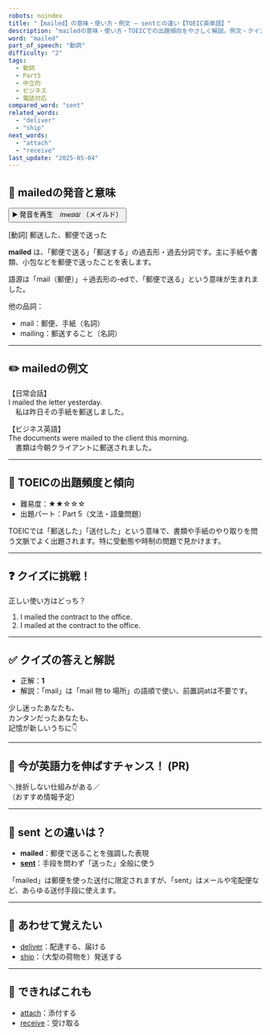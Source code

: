 ```yaml
---
robots: noindex
title: "【mailed】の意味・使い方・例文 ― sentとの違い【TOEIC英単語】"
description: "mailedの意味・使い方・TOEICでの出題傾向をやさしく解説。例文・クイズ付きでsentとの違いもわかりやすく学べます。"
word: "mailed"
part_of_speech: "動詞"
difficulty: "2"
tags:
  - 動詞
  - Part5
  - 中立的
  - ビジネス
  - 電話対応
compared_word: "sent"
related_words:
  - "deliver"
  - "ship"
next_words:
  - "attach"
  - "receive"
last_update: "2025-05-04"
---
```


## 🔰 mailedの発音と意味

<button class="play-audio" onclick="playTTS('mailed')">
  <span class="play-audio-main">
    ▶️ 発音を再生　/meɪld/
  </span>
  <span class="play-audio-sub">
    （メイルド）
  </span>
</button>

[動詞] 郵送した、郵便で送った

**mailed** は、「郵便で送る」「郵送する」の過去形・過去分詞です。主に手紙や書類、小包などを郵便で送ったことを表します。

語源は「mail（郵便）」＋過去形の-edで、「郵便で送る」という意味が生まれました。

他の品詞：  
- mail：郵便、手紙（名詞）
- mailing：郵送すること（名詞）

---

## ✏️ mailedの例文

【日常会話】  
I mailed the letter yesterday.  
　私は昨日その手紙を郵送しました。

【ビジネス英語】  
The documents were mailed to the client this morning.  
　書類は今朝クライアントに郵送されました。

---

## 🎯 TOEICの出題頻度と傾向

- 難易度：★★☆☆☆
- 出題パート：Part 5（文法・語彙問題）

TOEICでは「郵送した」「送付した」という意味で、書類や手紙のやり取りを問う文脈でよく出題されます。特に受動態や時制の問題で見かけます。

---

## ❓ クイズに挑戦！

正しい使い方はどっち？

1. I mailed the contract to the office.  
2. I mailed at the contract to the office.

---

## ✅ クイズの答えと解説

- 正解：**1**
- 解説：「mail」は「mail 物 to 場所」の語順で使い、前置詞atは不要です。

少し迷ったあなたも、  
カンタンだったあなたも、  
記憶が新しいうちに👇️

---

## 🚀 今が英語力を伸ばすチャンス！ (PR)

<div class="info-center">
＼挫折しない仕組みがある／<br>  
（おすすめ情報予定）
</div>

---

## 🤔  sent との違いは？

- **mailed**：郵便で送ることを強調した表現
- **[sent](/sent)**：手段を問わず「送った」全般に使う

「mailed」は郵便を使った送付に限定されますが、「sent」はメールや宅配便など、あらゆる送付手段に使えます。

---

## 🧩 あわせて覚えたい

- [deliver](/deliver)：配達する、届ける
- [ship](/ship)：（大型の荷物を）発送する

---

## 📖 できればこれも

- [attach](/attach)：添付する
- [receive](/receive)：受け取る

<!-- cvid: aid45_bid35 -->
